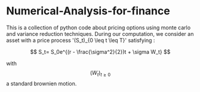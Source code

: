 # Numerical-Analysis-for-finance
This is a collection of python code about pricing options using monte carlo and variance reduction techniques.
During our computation, we consider an asset with a price process '(S_t)_{0 \leq t \leq T}' satisfying :

$$
S_t= S_0e^{(r - \frac{\sigma^2}{2})t + \sigma W_t}
$$ 

with $$(W_t)_{t \geq 0 } $$ a standard brownien motion.
